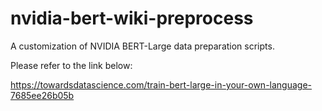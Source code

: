 # nvidia-bert-wiki-preprocess

A customization of NVIDIA BERT-Large data preparation scripts.

Please refer to the link below:

https://towardsdatascience.com/train-bert-large-in-your-own-language-7685ee26b05b
